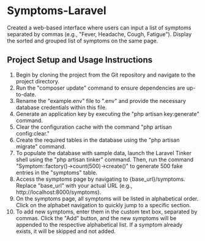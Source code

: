 # Symptoms-Laravel
Created a web-based interface where users can input a list of symptoms separated by commas (e.g., "Fever, Headache, Cough, Fatigue"). Display the sorted and grouped list of symptoms on the same page.

<h2>Project Setup and Usage Instructions</h2>

1. Begin by cloning the project from the Git repository and navigate to the project directory.
2. Run the "composer update" command to ensure dependencies are up-to-date.
3. Rename the "example.env" file to ".env" and provide the necessary database credentials within this file.
4. Generate an application key by executing the "php artisan key:generate" command.
5. Clear the configuration cache with the command "php artisan config:clear."
6. Create the required tables in the database using the "php artisan migrate" command.
7. To populate the database with sample data, launch the Laravel Tinker shell using the "php artisan tinker" command. Then, run the command "Symptom::factory()->count(500)->create()" to generate 500 fake entries in the "symptoms" table.
8. Access the symptoms page by navigating to {base_url}/symptoms. Replace "base_url" with your actual URL (e.g., http://localhost:8000/symptoms).
9. On the symptoms page, all symptoms will be listed in alphabetical order. Click on the alphabet navigation to quickly jump to a specific section.
10. To add new symptoms, enter them in the custom text box, separated by commas. Click the "Add" button, and the new symptoms will be appended to the respective alphabetical list. If a symptom already exists, it will be skipped and not added.

   
